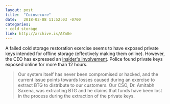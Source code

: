 ```yaml
---
layout: post
title:  "Coinsecure"
date:   2018-02-08 11:52:03 -0700
categories:
- cold storage
link: http://archive.is/AZnGe
---
```

A failed cold storage restoration exercise seems to have exposed private keys intended for offline storage (effectively making them online). However, the CEO has expressed an [insider's involvement](https://economictimes.indiatimes.com/industry/banking/finance/banking/bitcoins-worth-rs-20-crore-stolen-from-exchange-in-indias-biggest-crypto-theft/articleshow/63740771.cms?from=mdr). Police found private keys exposed online for more than 12 hours.

> Our system itself has never been compromised or hacked, and the current issue points towards losses caused during an exercise to extract BTG to distribute to our customers. Our CSO, Dr. Amitabh Saxena, was extracting BTG and he claims that funds have been lost in the process during the extraction of the private keys.
